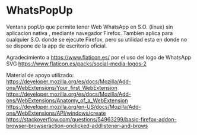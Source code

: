 # WhatsPopUp
Ventana popUp que permite tener Web WhatsApp en S.O. (linux) sin aplicacion nativa , mediante navegador Firefox. Tambien aplica para cualquier S.O. donde se ejecute Firefox, pero su utilidad esta en donde no se dispone de la app de escritorio oficial.


Agradecimiento a https://www.flaticon.es/ por el uso del logo de WhatsApp SVG
https://www.flaticon.es/packs/social-media-logos-2


Material de apoyo utilizado:  
https://developer.mozilla.org/es/docs/Mozilla/Add-ons/WebExtensions/Your_first_WebExtension  
https://developer.mozilla.org/es/docs/Mozilla/Add-ons/WebExtensions/Anatomy_of_a_WebExtension  
https://developer.mozilla.org/en-US/docs/Mozilla/Add-ons/WebExtensions/API/windows/create  
https://stackoverflow.com/questions/54963299/basic-firefox-addon-browser-browseraction-onclicked-addlistener-and-brows